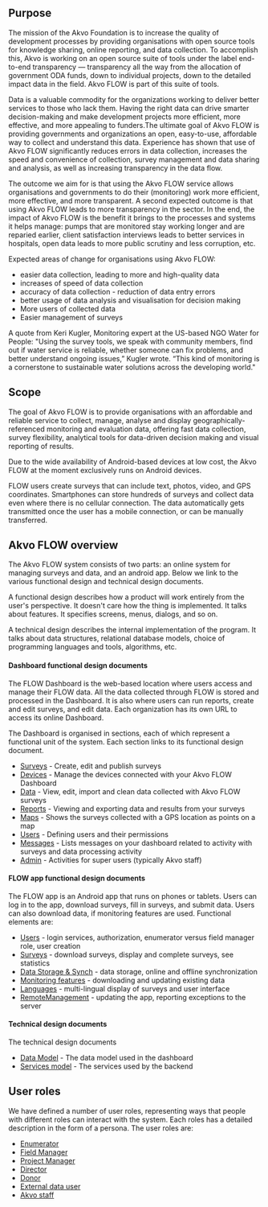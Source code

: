 ## Purpose
The mission of the Akvo Foundation is to increase the quality of development processes by providing organisations with open source tools for knowledge sharing, online reporting, and data collection. To accomplish this, Akvo is working on an open source suite of tools under the label end-to-end transparency — transparency all the way from the allocation of government ODA funds, down to individual projects, down to the detailed impact data in the field. Akvo FLOW is part of this suite of tools.

Data is a valuable commodity for the organizations working to deliver better services to those who lack them. Having the right data can drive smarter decision-making and make development projects more efficient, more effective, and more appealing to funders.The ultimate goal of Akvo FLOW is providing governments and organizations an open, easy-to-use, affordable way to collect and understand this data. Experience has shown that use of Akvo FLOW significantly reduces errors in data collection, increases the speed and convenience of collection, survey management and data sharing and analysis, as well as increasing transparency in the data flow. 

The outcome we aim for is that using the Akvo FLOW service allows organisations and governments to do their (monitoring) work more efficient, more effective, and more transparent. A second expected outcome is that using Akvo FLOW leads to more transparency in the sector. In the end, the impact of Akvo FLOW is the benefit it brings to the processes and systems it helps manage: pumps that are monitored stay working longer and are reparied earlier, client satisfaction interviews leads to better services in hospitals, open data leads to more public scrutiny and less corruption, etc. 

Expected areas of change for organisations using Akvo FLOW:
* easier data collection, leading to more and high-quality data
* increases of speed of data collection
* accuracy of data collection - reduction of data entry errors
* better usage of data analysis and visualisation for decision making
* More users of collected data
* Easier management of surveys

A quote from Keri Kugler, Monitoring expert at the US-based NGO Water for People: "Using the survey tools, we speak with community members, find out if water service is reliable, whether someone can fix problems, and better understand ongoing issues,” Kugler wrote. “This kind of monitoring is a cornerstone to sustainable water solutions across the developing world."

## Scope
The goal of Akvo FLOW is to provide organisations with an affordable and reliable service to collect, manage, analyse and display geographically-referenced monitoring and evaluation data, offering fast data collection, survey flexibility, analytical tools for data-driven decision making and visual reporting of results.

Due to the wide availability of Android-based devices at low cost, the Akvo FLOW at the moment exclusively runs on Android devices.

FLOW users create surveys that can include text, photos, video, and GPS coordinates. Smartphones can store hundreds of surveys and collect data even where there is no cellular connection. The data automatically gets transmitted once the user has a mobile connection, or can be manually transferred.

## Akvo FLOW overview
The Akvo FLOW system consists of two parts: an online system for managing surveys and data, and an android app. Below we link to the various functional design and technical design documents.

A functional design describes how a product will work entirely from the user's perspective. It doesn't care how the thing is implemented. It talks about features. It specifies screens, menus, dialogs, and so on.

A technical design describes the internal implementation of the program. It talks about data structures, relational database models, choice of programming languages and tools, algorithms, etc.

#### Dashboard functional design documents
The FLOW Dashboard is the web-based location where users access and manage their FLOW data. All the data collected through FLOW is stored and processed in the Dashboard. It is also where users can run reports, create and edit surveys, and edit data. Each organization has its own URL to access its online Dashboard.

The Dashboard is organised in sections, each of which represent a functional unit of the system. Each section links to its functional design document.
* [Surveys](Features/Dashboard/FunctionalDesign/Surveys.md) - Create, edit and publish surveys
* [Devices](Features/Dashboard/FunctionalDesign/Devices.md) - Manage the devices connected with your Akvo FLOW Dashboard
* [Data](Features/Dashboard/FunctionalDesign/Data.md) - View, edit, import and clean data collected with Akvo FLOW surveys
* [Reports](Features/Dashboard/FunctionalDesign/Reports.md) - Viewing and exporting data and results from your surveys
* [Maps](Features/Dashboard/FunctionalDesign/Maps.md) - Shows the surveys collected with a GPS location as points on a map
* [Users](Features/Dashboard/FunctionalDesign/Users.md) - Defining users and their permissions
* [Messages](FunctionalDesign/Dashboard/Messages.md) - Lists messages on your dashboard related to activity with surveys and data processing activity
* [Admin](Features/Dashboard/FunctionalDesign/Admin.md) - Activities for super users (typically Akvo staff)

#### FLOW app functional design documents
The FLOW app is an Android app that runs on phones or tablets. Users can log in to the app, download surveys, fill in surveys, and submit data. Users can also download data, if monitoring features are used. Functional elements are:
* [Users](Features/App/FunctionalDesign/Users.md) - login services, authorization, enumerator versus field manager role, user creation
* [Surveys](Features/App/FunctionalDesign/Surveys.md) - download surveys, display and complete surveys, see statistics
* [Data Storage & Synch](Features/App/FunctionalDesign/DataSync.md) - data storage, online and offline synchronization
* [Monitoring features](Features/App/FunctionalDesign/MonitoringFeatures.md) - downloading and updating existing data
* [Languages](Features/App/FunctionalDesign/Languages.md) - multi-lingual display of surveys and user interface
* [RemoteManagement](Features/App/FunctionalDesign/RemoteManagement.md) - updating the app, reporting exceptions to the server

#### Technical design documents
The technical design documents 
* [Data Model](Features/Dashboard/TechnicalDesign/DataModel.md) - The data model used in the dashboard
* [Services model](Features/Dashboard/TechnicalDesign/Services.md) - The services used by the backend

## User roles
We have defined a number of user roles, representing ways that people with different roles can interact with the system. Each roles has a detailed description in the form of a persona. The user roles are:
* [Enumerator](UserRoles/Enumerator.md)
* [Field Manager](UserRoles/FieldManager.md)
* [Project Manager](UserRoles/ProjectManager.md)
* [Director](UserRoles/Director.md)
* [Donor](UserRoles/Donor.md)
* [External data user](UserRoles/DataUser.md)
* [Akvo staff](UserRoles/AkvoStaff.md)
